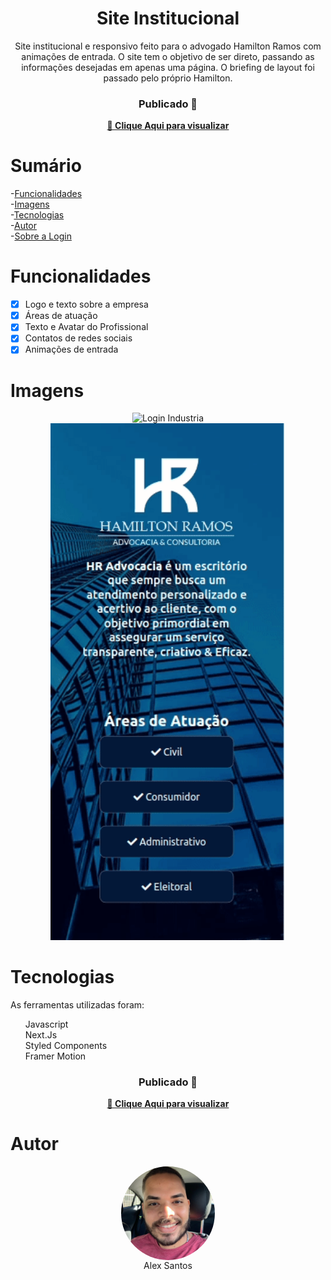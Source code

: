 <h1 align="center">Site Institucional</h1>

<p align="center">Site institucional e responsivo feito para o advogado Hamilton Ramos com animações de entrada. O site tem o objetivo de ser direto, passando as informações desejadas em apenas uma página. O briefing de layout foi passado pelo próprio Hamilton.</p>

<div align="center">
  <h3> Publicado 🚀 </h3>
  <strong><a href="https://hamiltonramos.adv.br">🔗 Clique Aqui para visualizar</a></strong>
</div>

# Sumário
-[Funcionalidades](#funcionalidades) <br/>
-[Imagens](#imagens)<br/>
-[Tecnologias](#tecnologias)<br/>
-[Autor](#autor) <br/>
-[Sobre a Login](https://loja.login.com.br)


<a id="funcionalidades"></a>
# Funcionalidades
- [x] Logo e texto sobre a empresa
- [x] Áreas de atuação
- [x] Texto e Avatar do Profissional
- [x] Contatos de redes sociais
- [X] Animações de entrada

<a id="imagens"></a>
# Imagens
<div id="images" align="center">
<img alt="Login Industria" title="Alex - Login Industria" src="./github/hamilton-ramos-01.gif" width="700px" /><br/>
<img alt="Login Industria" title="Alex - Login Industria" src="./github/hamilton-ramos-02.gif" width="376px" />
</div>

<a id="tecnologias"></a>
# Tecnologias
As ferramentas utilizadas foram:
<ul style="list-style: none">
  <li>Javascript</li>
  <li>Next.Js</li>
  <li>Styled Components</li>
  <li>Framer Motion</li>
</ul>

<div align="center">
  <h3> Publicado 🚀 </h3>
  <strong><a href="https://hamiltonramos.adv.br">🔗 Clique Aqui para visualizar</a></strong>
</div>

<a id="autor"></a>
# Autor
<div align="center" style="display: flex; flex-direction: column; justify-content: center">
<div algin="center">
<img align="center" alt="Alex Santos" title="Foto de Alex Santos" src="./github/devalexsantos.jpeg" width="150px" style="border-radius: 50%"/>
</div>
Alex Santos
</div>
